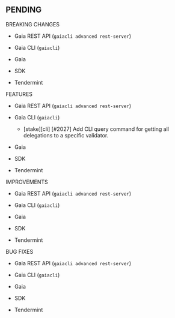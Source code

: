 ## PENDING

BREAKING CHANGES

* Gaia REST API (`gaiacli advanced rest-server`)

* Gaia CLI  (`gaiacli`)

* Gaia

* SDK

* Tendermint


FEATURES

* Gaia REST API (`gaiacli advanced rest-server`)

* Gaia CLI  (`gaiacli`)
    * [stake][cli] [\#2027] Add CLI query command for getting all delegations to a specific validator.
    
* Gaia

* SDK

* Tendermint


IMPROVEMENTS

* Gaia REST API (`gaiacli advanced rest-server`)

* Gaia CLI  (`gaiacli`)

* Gaia

* SDK

* Tendermint


BUG FIXES

* Gaia REST API (`gaiacli advanced rest-server`)

* Gaia CLI  (`gaiacli`)

* Gaia

* SDK

* Tendermint
